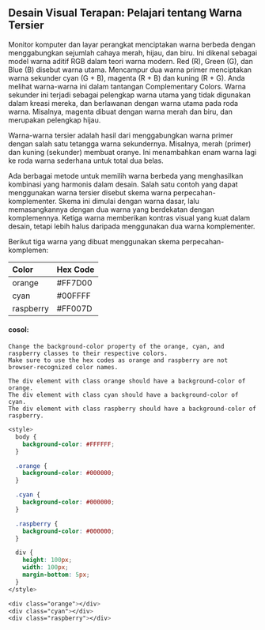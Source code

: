 ## Desain Visual Terapan: Pelajari tentang Warna Tersier

Monitor komputer dan layar perangkat menciptakan warna berbeda dengan menggabungkan sejumlah cahaya merah, hijau, dan biru. Ini dikenal sebagai model warna aditif RGB dalam teori warna modern. Red \(R\), Green \(G\), dan Blue \(B\) disebut warna utama. Mencampur dua warna primer menciptakan warna sekunder cyan \(G + B\), magenta \(R + B\) dan kuning \(R + G\). Anda melihat warna-warna ini dalam tantangan Complementary Colors. Warna sekunder ini terjadi sebagai pelengkap warna utama yang tidak digunakan dalam kreasi mereka, dan berlawanan dengan warna utama pada roda warna. Misalnya, magenta dibuat dengan warna merah dan biru, dan merupakan pelengkap hijau.

Warna-warna tersier adalah hasil dari menggabungkan warna primer dengan salah satu tetangga warna sekundernya. Misalnya, merah \(primer\) dan kuning \(sekunder\) membuat oranye. Ini menambahkan enam warna lagi ke roda warna sederhana untuk total dua belas.

Ada berbagai metode untuk memilih warna berbeda yang menghasilkan kombinasi yang harmonis dalam desain. Salah satu contoh yang dapat menggunakan warna tersier disebut skema warna perpecahan-komplementer. Skema ini dimulai dengan warna dasar, lalu memasangkannya dengan dua warna yang berdekatan dengan komplemennya. Ketiga warna memberikan kontras visual yang kuat dalam desain, tetapi lebih halus daripada menggunakan dua warna komplementer.

Berikut tiga warna yang dibuat menggunakan skema perpecahan-komplemen:

| Color | Hex Code |
| :--- | :--- |
| orange | \#FF7D00 |
| cyan | \#00FFFF |
| raspberry | \#FF007D |

#### cosol:

```
Change the background-color property of the orange, cyan, and raspberry classes to their respective colors. 
Make sure to use the hex codes as orange and raspberry are not browser-recognized color names.

The div element with class orange should have a background-color of orange.
The div element with class cyan should have a background-color of cyan.
The div element with class raspberry should have a background-color of raspberry.
```

```css
<style>
  body {
    background-color: #FFFFFF;
  }

  .orange {
    background-color: #000000;
  }

  .cyan {
    background-color: #000000;
  }

  .raspberry {
    background-color: #000000;
  }

  div {
    height: 100px;
    width: 100px;
    margin-bottom: 5px;
  }
</style>

<div class="orange"></div>
<div class="cyan"></div>
<div class="raspberry"></div>
```



